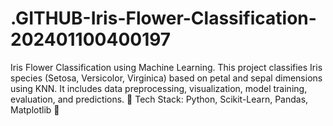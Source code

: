# .GITHUB-Iris-Flower-Classification-202401100400197
Iris Flower Classification using Machine Learning. This project classifies Iris species (Setosa, Versicolor, Virginica) based on petal and sepal dimensions using KNN. It includes data preprocessing, visualization, model training, evaluation, and predictions.  🔗 Tech Stack: Python, Scikit-Learn, Pandas, Matplotlib 🚀
